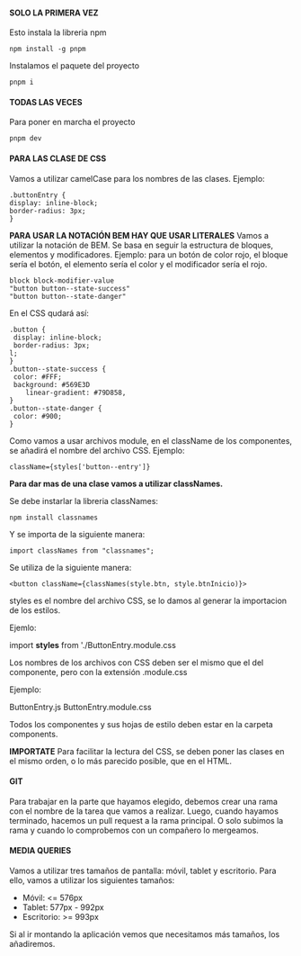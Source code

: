 #### SOLO LA PRIMERA VEZ

Esto instala la libreria npm

~~~
npm install -g pnpm
~~~

Instalamos el paquete del proyecto

~~~
pnpm i
~~~

#### TODAS LAS VECES

Para poner en marcha el proyecto

~~~
pnpm dev
~~~

#### PARA LAS CLASE DE CSS

Vamos a utilizar camelCase para los nombres de las clases. Ejemplo:

~~~
.buttonEntry {
display: inline-block;
border-radius: 3px;
}
~~~

**PARA USAR LA NOTACIÓN BEM HAY QUE USAR LITERALES**
Vamos a utilizar la notación de BEM. Se basa en seguir la estructura de bloques, elementos y modificadores. Ejemplo: para un botón de color rojo, el bloque sería el botón, el elemento sería el color y el modificador sería el rojo.

~~~
block block-modifier-value
"button button--state-success"
"button button--state-danger"
~~~

En el CSS qudará así:

~~~
.button {
 display: inline-block;
 border-radius: 3px;
l;
}
.button--state-success {
 color: #FFF;
 background: #569E3D 
    linear-gradient: #79D858, 
}
.button--state-danger {
 color: #900;
}
~~~

Como vamos a usar archivos module, en el className de los componentes, se añadirá el nombre del archivo CSS. Ejemplo:

~~~
className={styles['button--entry']}
~~~

**Para dar mas de una clase vamos a utilizar classNames.**

Se debe instarlar la libreria classNames:

~~~
npm install classnames
~~~

Y se importa de la siguiente manera:

~~~
import classNames from "classnames";
~~~

Se utiliza de la siguiente manera:

~~~
<button className={classNames(style.btn, style.btnInicio)}>
~~~

styles es el nombre del archivo CSS, se lo damos al generar la importacion de los estilos.

Ejemlo:

import **styles** from './ButtonEntry.module.css

Los nombres de los archivos con CSS deben ser el mismo que el del componente, pero con la extensión .module.css

Ejemplo:

ButtonEntry.js
ButtonEntry.module.css

Todos los componentes y sus hojas de estilo deben estar en la carpeta components.

**IMPORTATE**
Para facilitar la lectura del CSS, se deben poner las clases en el mismo orden, o lo más parecido posible, que en el HTML.

#### GIT

Para trabajar en la parte que hayamos elegido, debemos crear una rama con el nombre de la tarea que vamos a realizar. Luego, cuando hayamos terminado, hacemos un pull request a la rama principal. O solo subimos la rama y cuando lo comprobemos con un compañero lo mergeamos.

#### MEDIA QUERIES

Vamos a utilizar tres tamaños de pantalla: móvil, tablet y escritorio. Para ello, vamos a utilizar los siguientes tamaños:

- Móvil: <= 576px
- Tablet: 577px - 992px
- Escritorio: >= 993px

Si al ir montando la aplicación vemos que necesitamos más tamaños, los añadiremos.
